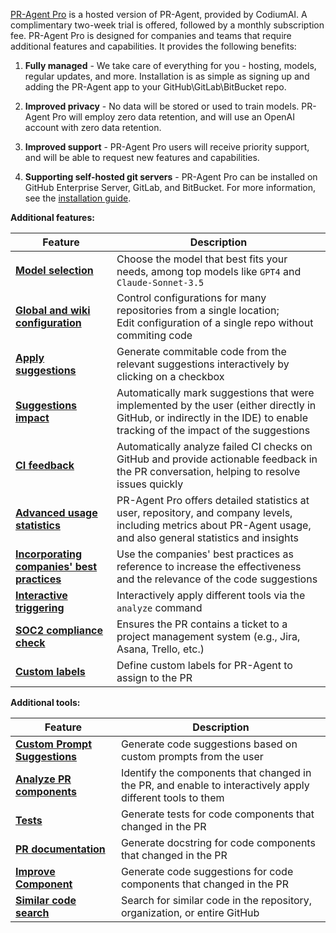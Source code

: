 [PR-Agent Pro](https://www.codium.ai/pricing/) is a hosted version of PR-Agent, provided by CodiumAI. A complimentary two-week trial is offered, followed by a monthly subscription fee.
PR-Agent Pro is designed for companies and teams that require additional features and capabilities. It provides the following benefits:

1. **Fully managed** - We take care of everything for you - hosting, models, regular updates, and more. Installation is as simple as signing up and adding the PR-Agent app to your GitHub\GitLab\BitBucket repo.

2. **Improved privacy** - No data will be stored or used to train models. PR-Agent Pro will employ zero data retention, and will use an OpenAI account with zero data retention.

3. **Improved support** - PR-Agent Pro users will receive priority support, and will be able to request new features and capabilities.

4. **Supporting self-hosted git servers** - PR-Agent Pro can be installed on GitHub Enterprise Server, GitLab, and BitBucket. For more information, see the [installation guide](https://pr-agent-docs.codium.ai/installation/pr_agent_pro/).

**Additional features:**

| Feature                                                                                                              | Description                                                                                                                                                      |
|----------------------------------------------------------------------------------------------------------------------|------------------------------------------------------------------------------------------------------------------------------------------------------------------|
| [**Model selection**](https://pr-agent-docs.codium.ai/usage-guide/PR_agent_pro_models/#pr-agent-pro-models)          | Choose the model that best fits your needs, among top models like `GPT4` and `Claude-Sonnet-3.5`                                                                 
| [**Global and wiki configuration**](https://pr-agent-docs.codium.ai/usage-guide/configuration_options/)              | Control configurations for many repositories from a single location; <br>Edit configuration of a single repo without commiting code                              |
| [**Apply suggestions**](https://pr-agent-docs.codium.ai/tools/improve/#overview)                                     | Generate commitable code from the relevant suggestions interactively by clicking on a checkbox                                                                   |
| [**Suggestions impact**](https://pr-agent-docs.codium.ai/tools/improve/#assessing-impact)                         | Automatically mark suggestions that were implemented by the user (either directly in GitHub, or indirectly in the IDE) to enable tracking of the impact of the suggestions |
| [**CI feedback**](https://pr-agent-docs.codium.ai/tools/ci_feedback/) | Automatically analyze failed CI checks on GitHub and provide actionable feedback in the PR conversation, helping to resolve issues quickly |
| [**Advanced usage statistics**](https://www.codium.ai/contact/#/)                                                    | PR-Agent Pro offers detailed statistics at user, repository, and company levels, including metrics about PR-Agent usage, and also general statistics and insights |
| [**Incorporating companies' best practices**](https://pr-agent-docs.codium.ai/tools/improve/#best-practices)         | Use the companies' best practices as reference to increase the effectiveness and the relevance of the code suggestions                                           |
| [**Interactive triggering**](https://pr-agent-docs.codium.ai/tools/analyze/#example-usage)                           | Interactively apply different tools via the `analyze` command                                                                                                    |
| [**SOC2 compliance check**](https://pr-agent-docs.codium.ai/tools/review/#configuration-options)                     | Ensures the PR contains a ticket to a project management system (e.g., Jira, Asana, Trello, etc.)                                                                
| [**Custom labels**](https://pr-agent-docs.codium.ai/tools/describe/#handle-custom-labels-from-the-repos-labels-page) | Define custom labels for PR-Agent to assign to the PR                                                                                                            |

**Additional tools:**

| Feature | Description |
|---------|-------------|
| [**Custom Prompt Suggestions**](https://pr-agent-docs.codium.ai/tools/custom_prompt/) | Generate code suggestions based on custom prompts from the user |
| [**Analyze PR components**](https://pr-agent-docs.codium.ai/tools/analyze/) | Identify the components that changed in the PR, and enable to interactively apply different tools to them |
| [**Tests**](https://pr-agent-docs.codium.ai/tools/test/) | Generate tests for code components that changed in the PR |
| [**PR documentation**](https://pr-agent-docs.codium.ai/tools/documentation/) | Generate docstring for code components that changed in the PR |
| [**Improve Component**](https://pr-agent-docs.codium.ai/tools/improve_component/) | Generate code suggestions for code components that changed in the PR |
| [**Similar code search**](https://pr-agent-docs.codium.ai/tools/similar_code/) | Search for similar code in the repository, organization, or entire GitHub |


